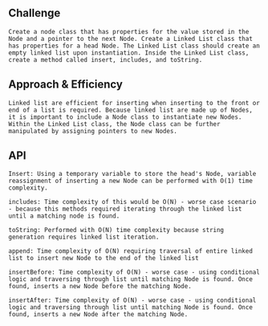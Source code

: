 ## Challenge

    Create a node class that has properties for the value stored in the Node and a pointer to the next Node. Create a Linked List class that has properties for a head Node. The Linked List class should create an empty linked list upon instantiation. Inside the Linked List class, create a method called insert, includes, and toString.

## Approach & Efficiency

    Linked list are efficient for inserting when inserting to the front or end of a list is required. Because linked list are made up of Nodes, it is important to include a Node class to instantiate new Nodes. Within the Linked List class, the Node class can be further manipulated by assigning pointers to new Nodes. 

## API

    Insert: Using a temporary variable to store the head's Node, variable reassignment of inserting a new Node can be performed with O(1) time complexity. 

    includes: Time complexity of this would be O(N) - worse case scenario - because this methods required iterating through the linked list until a matching node is found. 

    toString: Performed with O(N) time complexity because string generation requires linked list iteration.

    append: Time complexity of O(N) requiring traversal of entire linked list to insert new Node to the end of the linked list

    insertBefore: Time complexity of O(N) - worse case - using conditional logic and traversing through list until matching Node is found. Once found, inserts a new Node before the matching Node.

    insertAfter: Time complexity of O(N) - worse case - using conditional logic and traversing through list until matching Node is found. Once found, inserts a new Node after the matching Node.